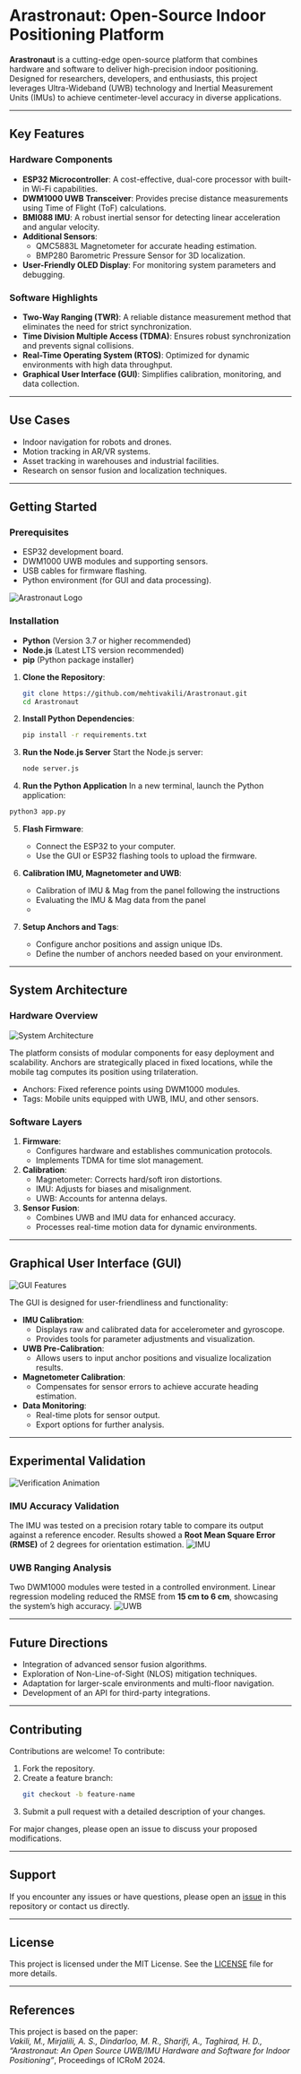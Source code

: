 # Arastronaut: Open-Source Indoor Positioning Platform

**Arastronaut** is a cutting-edge open-source platform that combines hardware and software to deliver high-precision indoor positioning. Designed for researchers, developers, and enthusiasts, this project leverages Ultra-Wideband (UWB) technology and Inertial Measurement Units (IMUs) to achieve centimeter-level accuracy in diverse applications.

---

## Key Features

### Hardware Components
- **ESP32 Microcontroller**: A cost-effective, dual-core processor with built-in Wi-Fi capabilities.
- **DWM1000 UWB Transceiver**: Provides precise distance measurements using Time of Flight (ToF) calculations.
- **BMI088 IMU**: A robust inertial sensor for detecting linear acceleration and angular velocity.
- **Additional Sensors**:
  - QMC5883L Magnetometer for accurate heading estimation.
  - BMP280 Barometric Pressure Sensor for 3D localization.
- **User-Friendly OLED Display**: For monitoring system parameters and debugging.

### Software Highlights
- **Two-Way Ranging (TWR)**: A reliable distance measurement method that eliminates the need for strict synchronization.
- **Time Division Multiple Access (TDMA)**: Ensures robust synchronization and prevents signal collisions.
- **Real-Time Operating System (RTOS)**: Optimized for dynamic environments with high data throughput.
- **Graphical User Interface (GUI)**: Simplifies calibration, monitoring, and data collection.

---

## Use Cases
- Indoor navigation for robots and drones.
- Motion tracking in AR/VR systems.
- Asset tracking in warehouses and industrial facilities.
- Research on sensor fusion and localization techniques.

---

## Getting Started

### Prerequisites
- ESP32 development board.
- DWM1000 UWB modules and supporting sensors.
- USB cables for firmware flashing.
- Python environment (for GUI and data processing).

![Arastronaut Logo](https://github.com/mehtivakili/Arastronaut/blob/main/assets/menu_page-0001%20(Small).jpg) <!-- Placeholder for Image 1 -->

### Installation

- **Python** (Version 3.7 or higher recommended)
- **Node.js** (Latest LTS version recommended)
- **pip** (Python package installer)

1. **Clone the Repository**:
    ```bash
    git clone https://github.com/mehtivakili/Arastronaut.git
    cd Arastronaut
    ```

2. **Install Python Dependencies**:
    ```bash
    pip install -r requirements.txt
    ```
3. **Run the Node.js Server**
  Start the Node.js server:
    ```bash
    node server.js
    ```

4. **Run the Python Application**
  In a new terminal, launch the Python application:

  ```bash
  python3 app.py
  ```

5. **Flash Firmware**:
    - Connect the ESP32 to your computer.
    - Use the GUI or ESP32 flashing tools to upload the firmware.

6. **Calibration IMU, Magnetometer and UWB**:
    - Calibration of IMU & Mag from the panel following the instructions
    - Evaluating the IMU & Mag data from the panel
    - 
7. **Setup Anchors and Tags**:
    - Configure anchor positions and assign unique IDs.
    - Define the number of anchors needed based on your environment.

---

## System Architecture

### Hardware Overview
![System Architecture](https://github.com/mehtivakili/Arastronaut/blob/main/assets/Screenshot%202024-11-26%20084929%20(Small)%20(Small).png) <!-- Placeholder for Image 2 -->

The platform consists of modular components for easy deployment and scalability. Anchors are strategically placed in fixed locations, while the mobile tag computes its position using trilateration. 

- Anchors: Fixed reference points using DWM1000 modules.
- Tags: Mobile units equipped with UWB, IMU, and other sensors.

### Software Layers
1. **Firmware**:
   - Configures hardware and establishes communication protocols.
   - Implements TDMA for time slot management.
2. **Calibration**:
   - Magnetometer: Corrects hard/soft iron distortions.
   - IMU: Adjusts for biases and misalignment.
   - UWB: Accounts for antenna delays.
3. **Sensor Fusion**:
   - Combines UWB and IMU data for enhanced accuracy.
   - Processes real-time motion data for dynamic environments.

---

## Graphical User Interface (GUI)

![GUI Features](https://github.com/mehtivakili/Arastronaut/blob/main/assets/ezgif-6-539f7a2398.gif) <!-- Placeholder for Image 3 -->

The GUI is designed for user-friendliness and functionality:
- **IMU Calibration**:
  - Displays raw and calibrated data for accelerometer and gyroscope.
  - Provides tools for parameter adjustments and visualization.
- **UWB Pre-Calibration**:
  - Allows users to input anchor positions and visualize localization results.
- **Magnetometer Calibration**:
  - Compensates for sensor errors to achieve accurate heading estimation.
- **Data Monitoring**:
  - Real-time plots for sensor output.
  - Export options for further analysis.

---

## Experimental Validation

![Verification Animation](https://github.com/mehtivakili/Arastronaut/blob/main/assets/Figure%201%202024-11-04%2022-43-26%20(1).gif) <!-- Placeholder for GIF -->

### IMU Accuracy Validation
The IMU was tested on a precision rotary table to compare its output against a reference encoder. Results showed a **Root Mean Square Error (RMSE)** of 2 degrees for orientation estimation.
![IMU](https://github.com/mehtivakili/Arastronaut/blob/main/assets/imu.jpg) <!-- Placeholder for Image 3-->


### UWB Ranging Analysis
Two DWM1000 modules were tested in a controlled environment. Linear regression modeling reduced the RMSE from **15 cm to 6 cm**, showcasing the system’s high accuracy.
![UWB](https://github.com/mehtivakili/Arastronaut/blob/main/assets/uwb.jpg) <!-- Placeholder for Image 4 -->

---

## Future Directions
- Integration of advanced sensor fusion algorithms.
- Exploration of Non-Line-of-Sight (NLOS) mitigation techniques.
- Adaptation for larger-scale environments and multi-floor navigation.
- Development of an API for third-party integrations.

---

## Contributing

Contributions are welcome! To contribute:
1. Fork the repository.
2. Create a feature branch:
    ```bash
    git checkout -b feature-name
    ```
3. Submit a pull request with a detailed description of your changes.

For major changes, please open an issue to discuss your proposed modifications.

---

## Support

If you encounter any issues or have questions, please open an [issue](https://github.com/mehtivakili/Arastronaut/issues) in this repository or contact us directly.

---

## License

This project is licensed under the MIT License. See the [LICENSE](./LICENSE) file for more details.

---

## References
This project is based on the paper:  
_Vakili, M., Mirjalili, A. S., Dindarloo, M. R., Sharifi, A., Taghirad, H. D., “Arastronaut: An Open Source UWB/IMU Hardware and Software for Indoor Positioning”_, Proceedings of ICRoM 2024.

